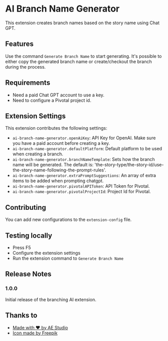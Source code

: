 # AI Branch Name Generator

This extension creates branch names based on the story name using Chat GPT.

## Features

Use the command `Generate Branch Name` to start generating. It's possible to either copy the generated branch name or create/checkout the branch during the process.

## Requirements

- Need a paid Chat GPT account to use a key.
- Need to configure a Pivotal project id.

## Extension Settings

This extension contributes the following settings:

- `ai-branch-name-generator.openAiKey`: API Key for OpenAI. Make sure you have a paid account before creating a key.
- `ai-branch-name-generator.defaultPlatform`: Default platform to be used when creating a branch.
- `ai-branch-name-generator.branchNameTemplate`: Sets how the branch name will be generated. The default is: 'the-story-type/the-story-id/use-the-story-name-following-the-prompt-rules'.
- `ai-branch-name-generator.extraPromptSuggestions`: An array of extra items to be added when prompting chatgpt.
- `ai-branch-name-generator.pivotalAPIToken`: API Token for Pivotal.
- `ai-branch-name-generator.pivotalProjectId`: Project Id for Pivotal.

## Contributing

You can add new configurations to the `extension-config` file.

## Testing locally

- Press F5
- Configure the extension settings
- Run the extension command to `Generate Branch Name`

## Release Notes

### 1.0.0

Initial release of the branching AI extension.

## Thanks to

- [Made with ❤️ by AE Studio ](https://ae.studio)
- [Icon made by Freepik](https://www.freepik.com)
